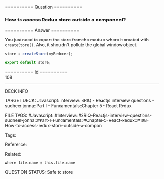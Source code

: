 ========== Question ==========  

### How to access Redux store outside a component?  

========== Answer ==========  

You just need to export the store from the module where it created with `createStore()`. Also, it shouldn't pollute the global window object.

```javascript
store = createStore(myReducer);

export default store;
```

========== Id ==========  
108

---

DECK INFO

TARGET DECK: Javascript::Interview::SRIQ - Reactjs interview questions - sudheer jonna::Part I - Fundamentals::Chapter 5 - React Redux

FILE TAGS: #Javascript::#Interview::#SRIQ-Reactjs-interview-questions-sudheer-jonna::#Part-I-Fundamentals::#Chapter-5-React-Redux::#108-How-to-access-redux-store-outside-a-compon

Tags:

Reference:

Related:

```dataview
where file.name = this.file.name
```

QUESTION STATUS: Safe to store
